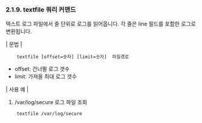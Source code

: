 ### 2.1.9. textfile 쿼리 커맨드

텍스트 로그 파일에서 줄 단위로 로그를 읽어옵니다. 각 줄은 line 필드를 포함한 로그로 변환됩니다.

\| 문법 \|

~~~~
	textfile [offset=숫자] [limit=숫자]  파일경로
~~~~

 * offset: 건너뛸 로그 갯수
 * limit: 가져올 최대 로그 갯수

\| 사용 예 \|

1) /var/log/secure 로그 파일 조회

~~~
	textfile /var/log/secure
~~~

